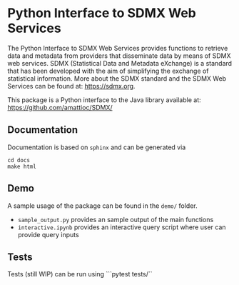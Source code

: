 # Python Interface to SDMX Web Services
The Python Interface to SDMX Web Services provides functions to retrieve data and metadata from providers that disseminate data by means of SDMX web services. SDMX (Statistical Data and Metadata eXchange) is a standard that has been developed with the aim of simplifying the exchange of statistical information. More about the SDMX standard and the SDMX Web Services can be found at: <https://sdmx.org>.

This package is a Python interface to the Java library available at: https://github.com/amattioc/SDMX/

## Documentation
Documentation is based on ``sphinx`` and can be generated via 

```
cd docs
make html
```

## Demo
A sample usage of the package can be found in the ``demo/`` folder.
- ``sample_output.py`` provides an sample output of the main functions 
- ``interactive.ipynb`` provides an interactive query script where user can provide query inputs

## Tests
Tests (still WIP) can be run using ```pytest tests/``

